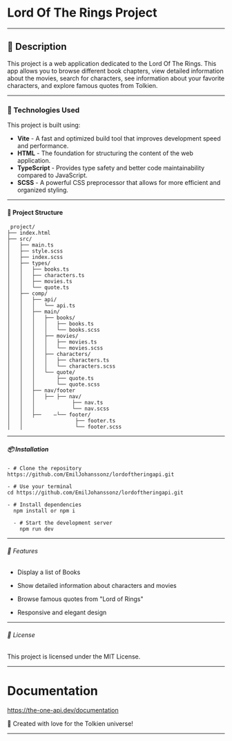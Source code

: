 # Lord Of The Rings Project

---

## 📖 Description
<p>This project is a web application dedicated to the Lord Of The Rings. This app allows you to browse different book chapters, view detailed information about the movies, search for characters, see information about your favorite characters, and explore famous quotes from Tolkien.</p>

---

### 🚀 Technologies Used

This project is built using:

- **Vite** - A fast and optimized build tool that improves development speed and performance.
- **HTML** - The foundation for structuring the content of the web application.
- **TypeScript** - Provides type safety and better code maintainability compared to JavaScript.
- **SCSS** - A powerful CSS preprocessor that allows for more efficient and organized styling.

---

#### 📂 Project Structure


```
 project/
├── index.html
├── src/
│   ├── main.ts
│   ├── style.scss
│   ├── index.scss
│   ├── types/
│   │   ├── books.ts
│   │   ├── characters.ts
│   │   ├── movies.ts
│   │   └── quote.ts
│   ├── comp/
│   │   ├── api/
│   │   │   └── api.ts
│   │   ├── main/
│   │   │   ├── books/
│   │   │   │   ├── books.ts
│   │   │   │   └── books.scss
│   │   │   ├── movies/
│   │   │   │   ├── movies.ts
│   │   │   │   └── movies.scss
│   │   │   ├── characters/
│   │   │   │   ├── characters.ts
│   │   │   │   └── characters.scss
│   │   │   └── quote/
│   │   │       ├── quote.ts
│   │   │       └── quote.scss
│   │   ├── nav/footer
│   │   │   ├── ├── nav/ 
│   │   │            ├── nav.ts 
│   │   │            └── nav.scss 
│   │   ├──    –└── footer/
│   │                 ├── footer.ts
│   │                 └── footer.scss

```

---

##### 📦 Installation

```
- # Clone the repository
https://github.com/EmilJohanssonz/lordoftheringapi.git

- # Use your terminal
cd https://github.com/EmilJohanssonz/lordoftheringapi.git

- # Install dependencies
  npm install or npm i

  - # Start the development server
    npm run dev

  ```

---

###### 📌 Features

- Display a list of Books

- Show detailed information about characters and movies

- Browse famous quotes from "Lord of Rings"

- Responsive and elegant design

---
     

###### 📜 License

This project is licensed under the MIT License.

---
# Documentation
https://the-one-api.dev/documentation

💙 Created with love for the Tolkien universe!

---
